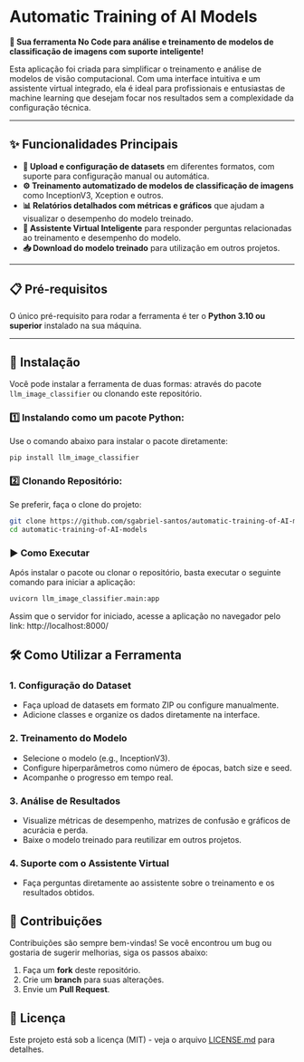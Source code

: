 # Automatic Training of AI Models

**🚀 Sua ferramenta No Code para análise e treinamento de modelos de classificação de imagens com suporte inteligente!**

Esta aplicação foi criada para simplificar o treinamento e análise de modelos de visão computacional. Com uma interface intuitiva e um assistente virtual integrado, ela é ideal para profissionais e entusiastas de machine learning que desejam focar nos resultados sem a complexidade da configuração técnica.

---

## ✨ **Funcionalidades Principais**

- **📂 Upload e configuração de datasets** em diferentes formatos, com suporte para configuração manual ou automática.
- **⚙️ Treinamento automatizado de modelos de classificação de imagens** como InceptionV3, Xception e outros.
- **📊 Relatórios detalhados com métricas e gráficos** que ajudam a visualizar o desempenho do modelo treinado.
- **🤖 Assistente Virtual Inteligente** para responder perguntas relacionadas ao treinamento e desempenho do modelo.
- **📥 Download do modelo treinado** para utilização em outros projetos.

---

## 📋 **Pré-requisitos**

O único pré-requisito para rodar a ferramenta é ter o **Python 3.10 ou superior** instalado na sua máquina.

---

## 🔧 **Instalação**

Você pode instalar a ferramenta de duas formas: através do pacote `llm_image_classifier` ou clonando este repositório.

### 1️⃣ Instalando como um pacote Python:
Use o comando abaixo para instalar o pacote diretamente:
```bash
pip install llm_image_classifier
```

### 2️⃣ Clonando Repositório:
Se preferir, faça o clone do projeto:
```bash
git clone https://github.com/sgabriel-santos/automatic-training-of-AI-models.git
cd automatic-training-of-AI-models
```

### ▶️ Como Executar
Após instalar o pacote ou clonar o repositório, basta executar o seguinte comando para iniciar a aplicação:
```bash
uvicorn llm_image_classifier.main:app
```
Assim que o servidor for iniciado, acesse a aplicação no navegador pelo link: http://localhost:8000/

## 🛠️ Como Utilizar a Ferramenta

### 1. **Configuração do Dataset**
- Faça upload de datasets em formato ZIP ou configure manualmente.
- Adicione classes e organize os dados diretamente na interface.

### 2. **Treinamento do Modelo**
- Selecione o modelo (e.g., InceptionV3).
- Configure hiperparâmetros como número de épocas, batch size e seed.
- Acompanhe o progresso em tempo real.

### 3. **Análise de Resultados**
- Visualize métricas de desempenho, matrizes de confusão e gráficos de acurácia e perda.
- Baixe o modelo treinado para reutilizar em outros projetos.

### 4. **Suporte com o Assistente Virtual**
- Faça perguntas diretamente ao assistente sobre o treinamento e os resultados obtidos.

## 🤝 Contribuições

Contribuições são sempre bem-vindas! Se você encontrou um bug ou gostaria de sugerir melhorias, siga os passos abaixo:

1. Faça um **fork** deste repositório.
2. Crie um **branch** para suas alterações.
3. Envie um **Pull Request**.


## 📄 Licença

Este projeto está sob a licença (MIT) - veja o arquivo [LICENSE.md](https://github.com/sgabriel-santos/automatic-training-of-AI-models/edit/main/LICENSE) para detalhes.